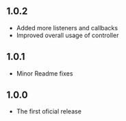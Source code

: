 ## 1.0.2
- Added more listeners and callbacks
- Improved overall usage of controller
  
## 1.0.1
- Minor Readme fixes

## 1.0.0
- The first oficial release
